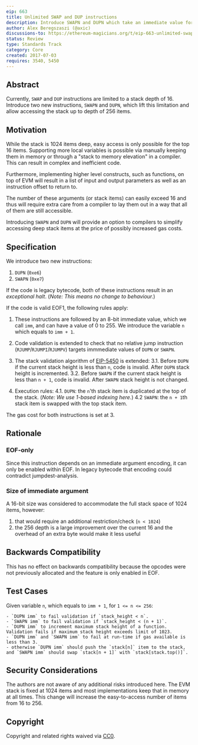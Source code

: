 ```yaml
---
eip: 663
title: Unlimited SWAP and DUP instructions
description: Introduce SWAPN and DUPN which take an immediate value for the depth
author: Alex Beregszaszi (@axic)
discussions-to: https://ethereum-magicians.org/t/eip-663-unlimited-swap-and-dup-instructions/3346
status: Review
type: Standards Track
category: Core
created: 2017-07-03
requires: 3540, 5450
---
```


## Abstract

Currently, `SWAP` and `DUP` instructions are limited to a stack depth of 16. Introduce two new instructions, `SWAPN` and `DUPN`, which lift this limitation and allow accessing the stack up to depth of 256 items.

## Motivation

While the stack is 1024 items deep, easy access is only possible for the top 16 items. Supporting more local variables is possible via manually keeping them in memory or through a "stack to memory elevation" in a compiler. This can result in complex and inefficient code.

Furthermore, implementing higher level constructs, such as functions, on top of EVM will result in a list of input and output parameters as well as an instruction offset to return to.

The number of these arguments (or stack items) can easily exceed 16 and thus will require extra care from a compiler to lay them out in a way that all of them are still accessible.

Introducing `SWAPN` and `DUPN` will provide an option to compilers to simplify accessing deep stack items at the price of possibly increased gas costs.

## Specification

We introduce two new instructions:

 1. `DUPN` (`0xe6`)
 2. `SWAPN` (`0xe7`)

If the code is legacy bytecode, both of these instructions result in an *exceptional halt*. (*Note: This means no change to behaviour.*)

If the code is valid EOF1, the following rules apply:

 1. These instructions are followed by an 8-bit immediate value, which we call `imm`, and can have a value of 0 to 255. We introduce the variable `n` which equals to `imm + 1`.

 2. Code validation is extended to check that no relative jump instruction (`RJUMP`/`RJUMPI`/`RJUMPV`) targets immmediate values of `DUPN` or `SWAPN`.

 3. The stack validation algorithm of [EIP-5450](https://eips.fyi/5450) is extended:
  3.1. Before `DUPN` if the current stack height is less than `n`, code is invalid. After `DUPN` stack height is incremented.
  3.2. Before `SWAPN` if the current stack height is less than `n + 1`, code is invalid. After `SWAPN` stack height is not changed.

 4. Execution rules:
  4.1. `DUPN`: the `n`'th stack item is duplicated at the top of the stack. (*Note: We use 1-based indexing here.*)
  4.2  `SWAPN`: the `n + 1`th stack item is swapped with the top stack item.

The gas cost for both instructions is set at 3.

## Rationale

### EOF-only

Since this instruction depends on an immediate argument encoding, it can only be enabled within EOF. In legacy bytecode that encoding could contradict jumpdest-analysis.

### Size of immediate argument

A 16-bit size was considered to accommodate the full stack space of 1024 items, however:

1. that would require an additional restriction/check (`n < 1024`)
2. the 256 depth is a large improvement over the current 16 and the overhead of an extra byte would make it less useful

## Backwards Compatibility

This has no effect on backwards compatibility because the opcodes were not previously allocated and the feature is only enabled in EOF.

## Test Cases

Given variable `n`, which equals to `imm + 1`, for `1 <= n <= 256`:

    - `DUPN imm` to fail validation if `stack_height < n`.
    - `SWAPN imm` to fail validation if `stack_height < (n + 1)`.
    - `DUPN imm` to increment maximum stack height of a function. Validation fails if maximum stack height exceeds limit of 1023.
    - `DUPN imm` and `SWAPN imm` to fail at run-time if gas available is less than 3.
    - otherwise `DUPN imm` should push the `stack[n]` item to the stack, and `SWAPN imm` should swap `stack[n + 1]` with `stack[stack.top()]`.

## Security Considerations

The authors are not aware of any additional risks introduced here. The EVM stack is fixed at 1024 items and most implementations keep that in memory at all times. This change will increase the easy-to-access number of items from 16 to 256.

## Copyright

Copyright and related rights waived via [CC0](/LICENSE.md).
